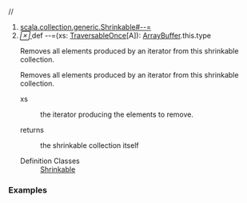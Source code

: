 //
<ol>
<li><a href="https://www.scala-lang.org/api/2.12.3/scala/collection/mutable/ArrayBuffer.html#--=(xs:scala.collection.TraversableOnce[A]):Shrinkable.this.type">scala.collection.generic.Shrinkable#--=</a></li>
<li name="scala.collection.generic.Shrinkable#--=" visbl="pub" class="indented0 " data-isabs="false" fullcomment="yes" group="Ungrouped"> <a id="--=(xs:scala.collection.TraversableOnce[A]):Shrinkable.this.type"></a><a id="--=(TraversableOnce[A]):ArrayBuffer.this.type"></a> <span class="permalink"> <a href="../../../scala/collection/mutable/ArrayBuffer.html#--=(xs:scala.collection.TraversableOnce[A]):Shrinkable.this.type" title="Permalink"> <i class="material-icons"></i> </a> </span> <span class="modifier_kind"> <span class="modifier"></span> <span class="kind">def</span> </span> <span class="symbol"> <span title="gt4s: $minus$minus$eq" class="name">--=</span><span class="params">(<span name="xs">xs: <a href="../TraversableOnce.html" class="extype" name="scala.collection.TraversableOnce">TraversableOnce</a>[<span class="extype" name="scala.collection.mutable.ArrayBuffer.A">A</span>]</span>)</span><span class="result">: <a href="" class="extype" name="scala.collection.mutable.ArrayBuffer">ArrayBuffer</a>.this.type</span> </span> <p class="shortcomment cmt">Removes all elements produced by an iterator from this shrinkable collection.</p>
 <div class="fullcomment">
  <div class="comment cmt">
   <p>Removes all elements produced by an iterator from this shrinkable collection. </p>
  </div>
  <dl class="paramcmts block">
   <dt class="param">
    xs
   </dt>
   <dd class="cmt">
    <p>the iterator producing the elements to remove.</p>
   </dd>
   <dt>
    returns
   </dt>
   <dd class="cmt">
    <p>the shrinkable collection itself</p>
   </dd>
  </dl>
  <dl class="attributes block"> 
   <dt>
    Definition Classes
   </dt>
   <dd>
    <a href="../generic/Shrinkable.html" class="extype" name="scala.collection.generic.Shrinkable">Shrinkable</a>
   </dd>
  </dl>
 </div> </li>
        </ol>


### Examples



